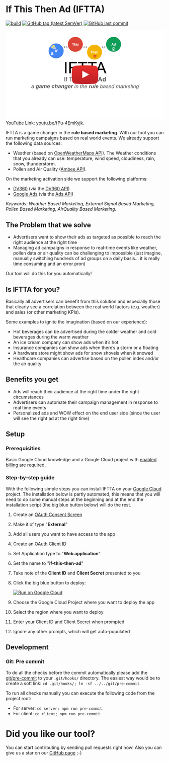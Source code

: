 <!--
    Copyright 2022 Google LLC
    Licensed under the Apache License, Version 2.0 (the "License");
    you may not use this file except in compliance with the License.
    You may obtain a copy of the License at
        https://www.apache.org/licenses/LICENSE-2.0
    Unless required by applicable law or agreed to in writing, software
    distributed under the License is distributed on an "AS IS" BASIS,
    WITHOUT WARRANTIES OR CONDITIONS OF ANY KIND, either express or implied.
    See the License for the specific language governing permissions and
    limitations under the License.
 -->

# If This Then Ad (IFTTA)

[![build](https://img.shields.io/badge/build-passing-brightgreen?style=flat&logo=github)](https://github.com/google/if-this-then-ad)
[![GitHub tag (latest SemVer)](https://img.shields.io/github/v/tag/google/if-this-then-ad?label=release&logo=github)](https://github.com/google/if-this-then-ad)
[![GitHub last commit](https://img.shields.io/github/last-commit/google/if-this-then-ad)](https://github.com/google/if-this-then-ad/commits)

[![If This Then Ad (IFFTA)](imgs/demo-video.png)](http://www.youtube.com/watch?v=fPu-4EmKyjk "If This Then Ad (IFFTA)")
YouTube Link: [youtu.be/fPu-4EmKyjk](https://youtu.be/fPu-4EmKyjk).

IFTTA is a game changer in the **rule based marketing**. With our tool you can run marketing campaigns based on real world events.
We already support the following data sources:
* Weather (based on [OpenWeatherMaps API](https://openweathermap.org/)). The Weather conditions that you already can use: temperature, wind speed, cloudiness, rain, snow, thunderstorm.
* Pollen and Air Quality ([Ambee API](https://www.getambee.com/)).

On the marketing activation side we support the following platforms:
* [DV360](https://marketingplatform.google.com/intl/de/about/display-video-360/) (via the [DV360 API](https://developers.google.com/display-video/api/reference/rest))
* [Google Ads](https://ads.google.com/) (via the [Ads API](https://developers.google.com/google-ads/api/docs/release-notes))

*Keywords: Weather Based Marketing, External Signal Based Marketing, Pollen Based Marketing, AirQuality Based Marketing.*

## The Problem that we solve
* Advertisers want to show their ads as targeted as possible to reach the right audience at the right time
* Managing ad campaigns in response to real-time events like weather, pollen data or air quality can be challenging to impossible (just imagine, manually switching hundreds of ad groups on a daily basis... it is really time consuming and an error pron)

Our tool will do this for you automatically!

## Is IFTTA for you?
Basically all advertisers can benefit from this solution and especially those that clearly see a correlation between the real world factors (e.g. weather) and sales (or other marketing KPIs).

Some examples to ignite the imagination (based on our experience):
* Hot beverages can be advertised during the colder weather and cold beverages during the warm weather
* An ice cream company can show ads when it’s hot
* Insurance companies can show ads when there’s a storm or a floating
* A hardware store might show ads for snow shovels when it snowed
* Healthcare companies can advertise based on the pollen index and/or the air quality

## Benefits you get
* Ads will reach their audience at the right time under the right circumstances
* Advertisers can automate their campaign management in response to real time events
* Personalized ads and WOW effect on the end user side (since the user will see the right ad at the right time)

## Setup
### Prerequisities
Basic Google Cloud knowledge and a Google Cloud project with [enabled billing](https://cloud.google.com/billing/docs/how-to/modify-project) are required.

### Step-by-step guide
With the following simple steps you can install IFTTA on your [Google Cloud](https://cloud.google.com/resource-manager/docs/creating-managing-projects) project.
The installation below is partly automated, this means that you will need to do some manual steps at the beginning and at the end the installation script (the big blue button below) will do the rest.

1. Create an [OAuth Consent Screen](https://console.cloud.google.com/apis/credentials/consent)

1. Make it of type "**External**"

1. Add all users you want to have access to the app

1. Create an [OAuth Client ID](https://console.cloud.google.com/apis/credentials/oauthclient)

1. Set Application type to "**Web application**"

1. Set the name to "**if-this-then-ad**"

1. Take note of the **Client ID** and **Client Secret** presented to you

1. Click the big blue button to deploy:

   [![Run on Google Cloud](https://deploy.cloud.run/button.svg)](https://deploy.cloud.run)

1. Choose the Google Cloud Project where you want to deploy the app

1. Select the region where you want to deploy

1. Enter your Client ID and Client Secret when prompted

1. Ignore any other prompts, which will get auto-populated

## Development

### Git: Pre commit

To do all the checks before the commit automatically please add the [git/pre-commit](git/pre-commit) to your `.git/hooks/` directory. The easiest way would be to create a soft link: `cd .git/hooks/; ln -sf ../../git/pre-commit`.

To run all checks manually you can execute the following code from the project root:

- For server: `cd server; npm run pre-commit`.
- For client: `cd client; npm run pre-commit`.

# Did you like our tool?
You can start contributing by sending pull requests right now!
Also you can give us a star on our [GitHub page](https://github.com/google/if-this-then-ad) ;-)